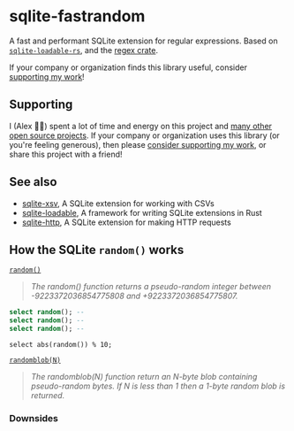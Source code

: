 # sqlite-fastrandom

A fast and performant SQLite extension for regular expressions. Based on [`sqlite-loadable-rs`](https://github.com/asg017/sqlite-loadable-rs), and the [regex crate](https://crates.io/crates/regex).

If your company or organization finds this library useful, consider [supporting my work](#supporting)!

## Supporting

I (Alex 👋🏼) spent a lot of time and energy on this project and [many other open source projects](https://github.com/asg017?tab=repositories&q=&type=&language=&sort=stargazers). If your company or organization uses this library (or you're feeling generous), then please [consider supporting my work](https://alexgarcia.xyz/work.html), or share this project with a friend!

## See also

- [sqlite-xsv](https://github.com/asg017/sqlite-xsv), A SQLite extension for working with CSVs
- [sqlite-loadable](https://github.com/asg017/sqlite-loadable-rs), A framework for writing SQLite extensions in Rust
- [sqlite-http](https://github.com/asg017/sqlite-http), A SQLite extension for making HTTP requests

## How the SQLite `random()` works

[`random()`](https://www.sqlite.org/lang_corefunc.html#random)

> _The random() function returns a pseudo-random integer between -9223372036854775808 and +9223372036854775807._

```sql
select random(); --
select random(); --
select random(); --
```

```
select abs(random()) % 10;
```

[`randomblob(N)`](https://www.sqlite.org/lang_corefunc.html#randomblob)

> _The randomblob(N) function return an N-byte blob containing pseudo-random bytes. If N is less than 1 then a 1-byte random blob is returned._

### Downsides
